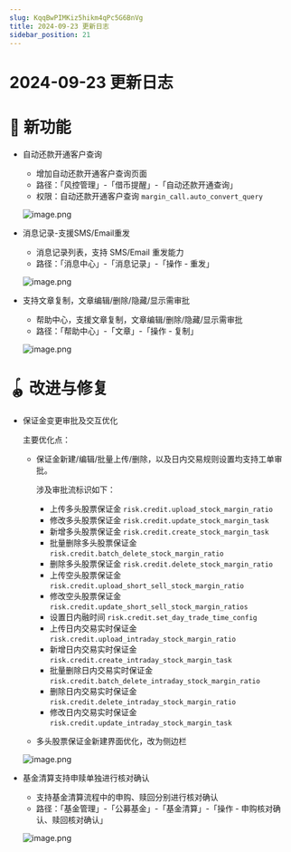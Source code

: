 ```yaml
---
slug: KqqBwPIMKiz5hikm4qPc5G6BnVg
title: 2024-09-23 更新日志
sidebar_position: 21
---
```



# 2024-09-23 更新日志


# 🎉 新功能

- 自动还款开通客户查询
    - 增加自动还款开通客户查询页面
    - 路径：「风控管理」-「借币提醒」-「自动还款开通查询」
    - 权限：自动还款开通客户查询 `margin_call.auto_convert_query`

    ![image.png](/assets/822e9d60aca24992727a4d16c1f940ca.png)

- 消息记录-支援SMS/Email重发
    - 消息记录列表，支持 SMS/Email 重发能力
    - 路径：「消息中心」-「消息记录」-「操作 - 重发」

    ![image.png](/assets/c7cb0bf5986a30169856d98c72023311.png)

- 支持文章复制，文章编辑/删除/隐藏/显示需审批
    - 帮助中心，支援文章复制，文章编辑/删除/隐藏/显示需审批
    - 路径：「帮助中心」-「文章」-「操作 - 复制」

    ![image.png](/assets/a3ac5951b4f6f1561024264596981422.png)


# 🪀 改进与修复

- 保证金变更审批及交互优化

    主要优化点：

    - 保证金新建/编辑/批量上传/删除，以及日内交易规则设置均支持工单审批。

        涉及审批流标识如下：

        - 上传多头股票保证金 `risk.credit.upload_stock_margin_ratio`
        - 修改多头股票保证金 `risk.credit.update_stock_margin_task`
        - 新增多头股票保证金 `risk.credit.create_stock_margin_task`
        - 批量删除多头股票保证金 `risk.credit.batch_delete_stock_margin_ratio`
        - 删除多头股票保证金 `risk.credit.delete_stock_margin_ratio`
        - 上传空头股票保证金 `risk.credit.upload_short_sell_stock_margin_ratio`
        - 修改空头股票保证金 `risk.credit.update_short_sell_stock_margin_ratios`
        - 设置日内融时间 `risk.credit.set_day_trade_time_config`
        - 上传日内交易实时保证金 `risk.credit.upload_intraday_stock_margin_ratio`
        - 新增日内交易实时保证金 `risk.credit.create_intraday_stock_margin_task`
        - 批量删除日内交易实时保证金 `risk.credit.batch_delete_intraday_stock_margin_ratio`
        - 删除日内交易实时保证金 `risk.credit.delete_intraday_stock_margin_ratio`
        - 修改日内交易实时保证金 `risk.credit.update_intraday_stock_margin_task`
    - 多头股票保证金新建界面优化，改为侧边栏

    ![image.png](/assets/71ae2e5f59417b1ad6e6a3d811694c06.png)

- 基金清算支持申赎单独进行核对确认
    - 支持基金清算流程中的申购、赎回分别进行核对确认
    - 路径：「基金管理」-「公募基金」-「基金清算」-「操作 - 申购核对确认、赎回核对确认」

    ![image.png](/assets/e2c94547abf1642e4f6e5dd9041f7908.png)

